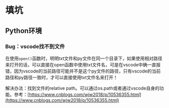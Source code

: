 # 填坑

## Python环境

### Bug：vscode找不到文件

在使用`open()`函数时，明明txt文件和py文件在同一个目录下，如果使用相对路径来打开的话，可以直接在open函数中使用txt文件名，可是在vscode中确一直报错，因为vscode的当前路径可能并不是这个py文件的路径，只有vscode的当前路径和py路径一致时，才可以直接使用txt文件名来打开！

解决办法：找到文件的relative path。可以通过os.path或者通过vscode自身的功能。参考：[https://www.cnblogs.com/wjw2018/p/10536355.html](https://www.cnblogs.com/wjw2018/p/10536355.html)


